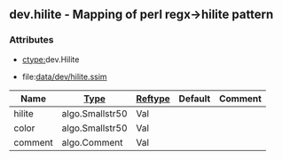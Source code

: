 ## dev.hilite - Mapping of perl regx->hilite pattern


### Attributes
<a href="#attributes"></a>
* [ctype:](/txt/ssimdb/dmmeta/ctype.md)dev.Hilite

* file:[data/dev/hilite.ssim](/data/dev/hilite.ssim)

|Name|[Type](/txt/ssimdb/dmmeta/ctype.md)|[Reftype](/txt/ssimdb/dmmeta/reftype.md)|Default|Comment|
|---|---|---|---|---|
|hilite|algo.Smallstr50|Val|
|color|algo.Smallstr50|Val|
|comment|algo.Comment|Val|

